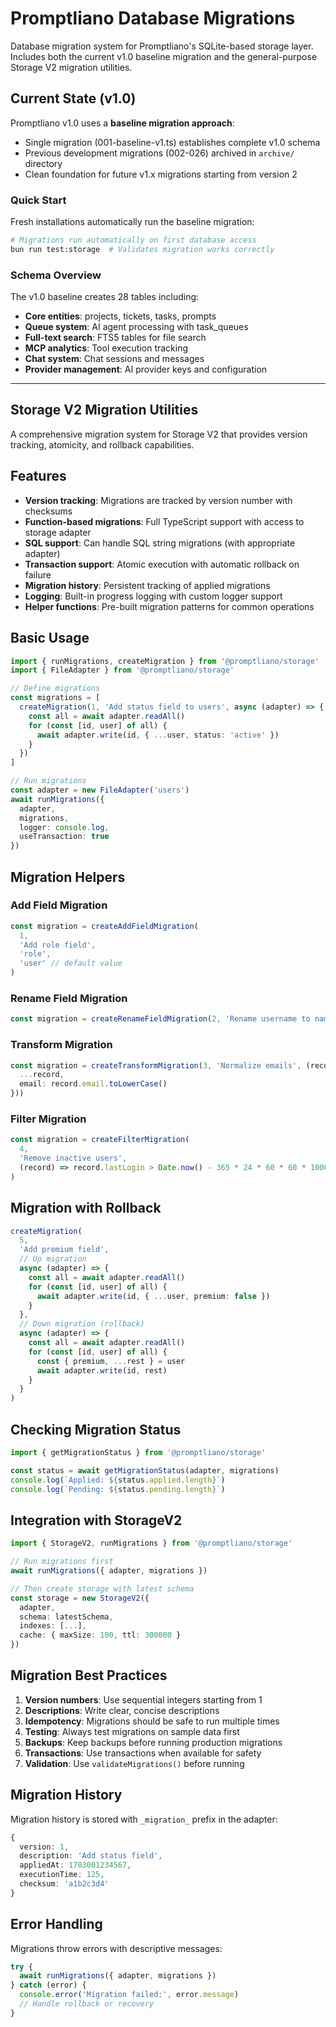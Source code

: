 # Promptliano Database Migrations

Database migration system for Promptliano's SQLite-based storage layer. Includes both the current v1.0 baseline migration and the general-purpose Storage V2 migration utilities.

## Current State (v1.0)

Promptliano v1.0 uses a **baseline migration approach**:
- Single migration (001-baseline-v1.ts) establishes complete v1.0 schema
- Previous development migrations (002-026) archived in `archive/` directory  
- Clean foundation for future v1.x migrations starting from version 2

### Quick Start

Fresh installations automatically run the baseline migration:
```bash
# Migrations run automatically on first database access
bun run test:storage  # Validates migration works correctly
```

### Schema Overview

The v1.0 baseline creates 28 tables including:
- **Core entities**: projects, tickets, tasks, prompts
- **Queue system**: AI agent processing with task_queues
- **Full-text search**: FTS5 tables for file search
- **MCP analytics**: Tool execution tracking
- **Chat system**: Chat sessions and messages
- **Provider management**: AI provider keys and configuration

---

## Storage V2 Migration Utilities

A comprehensive migration system for Storage V2 that provides version tracking, atomicity, and rollback capabilities.

## Features

- **Version tracking**: Migrations are tracked by version number with checksums
- **Function-based migrations**: Full TypeScript support with access to storage adapter
- **SQL support**: Can handle SQL string migrations (with appropriate adapter)
- **Transaction support**: Atomic execution with automatic rollback on failure
- **Migration history**: Persistent tracking of applied migrations
- **Logging**: Built-in progress logging with custom logger support
- **Helper functions**: Pre-built migration patterns for common operations

## Basic Usage

```typescript
import { runMigrations, createMigration } from '@promptliano/storage'
import { FileAdapter } from '@promptliano/storage'

// Define migrations
const migrations = [
  createMigration(1, 'Add status field to users', async (adapter) => {
    const all = await adapter.readAll()
    for (const [id, user] of all) {
      await adapter.write(id, { ...user, status: 'active' })
    }
  })
]

// Run migrations
const adapter = new FileAdapter('users')
await runMigrations({
  adapter,
  migrations,
  logger: console.log,
  useTransaction: true
})
```

## Migration Helpers

### Add Field Migration

```typescript
const migration = createAddFieldMigration(
  1,
  'Add role field',
  'role',
  'user' // default value
)
```

### Rename Field Migration

```typescript
const migration = createRenameFieldMigration(2, 'Rename username to name', 'username', 'name')
```

### Transform Migration

```typescript
const migration = createTransformMigration(3, 'Normalize emails', (record) => ({
  ...record,
  email: record.email.toLowerCase()
}))
```

### Filter Migration

```typescript
const migration = createFilterMigration(
  4,
  'Remove inactive users',
  (record) => record.lastLogin > Date.now() - 365 * 24 * 60 * 60 * 1000
)
```

## Migration with Rollback

```typescript
createMigration(
  5,
  'Add premium field',
  // Up migration
  async (adapter) => {
    const all = await adapter.readAll()
    for (const [id, user] of all) {
      await adapter.write(id, { ...user, premium: false })
    }
  },
  // Down migration (rollback)
  async (adapter) => {
    const all = await adapter.readAll()
    for (const [id, user] of all) {
      const { premium, ...rest } = user
      await adapter.write(id, rest)
    }
  }
)
```

## Checking Migration Status

```typescript
import { getMigrationStatus } from '@promptliano/storage'

const status = await getMigrationStatus(adapter, migrations)
console.log(`Applied: ${status.applied.length}`)
console.log(`Pending: ${status.pending.length}`)
```

## Integration with StorageV2

```typescript
import { StorageV2, runMigrations } from '@promptliano/storage'

// Run migrations first
await runMigrations({ adapter, migrations })

// Then create storage with latest schema
const storage = new StorageV2({
  adapter,
  schema: latestSchema,
  indexes: [...],
  cache: { maxSize: 100, ttl: 300000 }
})
```

## Migration Best Practices

1. **Version numbers**: Use sequential integers starting from 1
2. **Descriptions**: Write clear, concise descriptions
3. **Idempotency**: Migrations should be safe to run multiple times
4. **Testing**: Always test migrations on sample data first
5. **Backups**: Keep backups before running production migrations
6. **Transactions**: Use transactions when available for safety
7. **Validation**: Use `validateMigrations()` before running

## Migration History

Migration history is stored with `_migration_` prefix in the adapter:

```typescript
{
  version: 1,
  description: 'Add status field',
  appliedAt: 1703001234567,
  executionTime: 125,
  checksum: 'a1b2c3d4'
}
```

## Error Handling

Migrations throw errors with descriptive messages:

```typescript
try {
  await runMigrations({ adapter, migrations })
} catch (error) {
  console.error('Migration failed:', error.message)
  // Handle rollback or recovery
}
```
